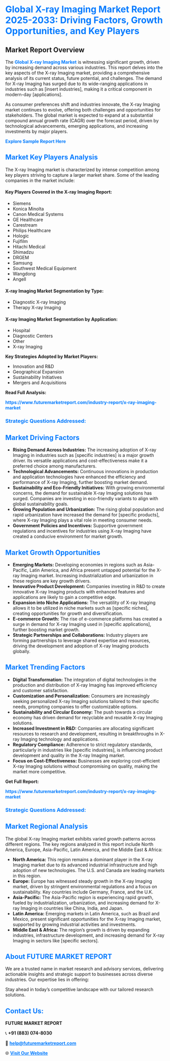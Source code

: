 <h1 style="color: #007BFF;">Global X-ray Imaging Market Report 2025-2033: Driving Factors, Growth Opportunities, and Key Players</h1>

<section id="overview">
<h2>Market Report Overview</h2>
<p>The <a href="https://www.futuremarketreport.com/industry-report/x-ray-imaging-market" style="color: #007BFF; text-decoration: none;"><strong>Global X-ray Imaging Market</strong></a> is witnessing significant growth, driven by increasing demand across various industries. This report delves into the key aspects of the X-ray Imaging market, providing a comprehensive analysis of its current status, future potential, and challenges. The demand for X-ray Imaging has surged due to its wide-ranging applications in industries such as [insert industries], making it a critical component in modern-day [applications].</p>
<p>As consumer preferences shift and industries innovate, the X-ray Imaging market continues to evolve, offering both challenges and opportunities for stakeholders. The global market is expected to expand at a substantial compound annual growth rate (CAGR) over the forecast period, driven by technological advancements, emerging applications, and increasing investments by major players.</p>
</section>

<section id="overview">
<p><a href="https://www.futuremarketreport.com/request-sample/reportId=124864" style="color: #007BFF; text-decoration: none;"><strong>Explore Sample Report Here</strong></a></p>
</section>

<section id="key-players">
<h2 style="color: #007BFF;">Market Key Players Analysis</h2>
<p>The X-ray Imaging market is characterized by intense competition among key players striving to capture a larger market share. Some of the leading companies in the market include:</p>
<h4>Key Players Covered in the X-ray Imaging Report:</h4>
<ul><li>Siemens</li><li>Konica Minolta</li><li>Canon Medical Systems</li><li>GE Healthcare</li><li>Carestream</li><li>Philips Healthcare</li><li>Hologic</li><li>Fujifilm</li><li>Hitachi Medical</li><li>Shimadzu</li><li>DRGEM</li><li>Samsung</li><li>Southwest Medical Equipment</li><li>Wangdong</li><li>Angell</li></ul>
<h4>X-ray Imaging Market Segmentation by Type:</h4>
<ul><li>Diagnostic X-ray Imaging</li><li>Therapy X-ray Imaging</li></ul>

<h4>X-ray Imaging Market Segmentation by Application:</h4>
<ul><li>Hospital</li><li>Diagnostic Centers</li><li>Other</li><li>X-ray Imaging</li></ul>
<p><strong>Key Strategies Adopted by Market Players:</strong></p>
<ul>
<li>Innovation and R&D</li>
<li>Geographical Expansion</li>
<li>Sustainability Initiatives</li>
<li>Mergers and Acquisitions</li>
</ul>
</section>

<section>
<p><strong>Read Full Analysis: </strong></p><a href="https://www.futuremarketreport.com/industry-report/x-ray-imaging-market" style="color: #007BFF; text-decoration: none;"><strong>https://www.futuremarketreport.com/industry-report/x-ray-imaging-market</strong></a>
<h3 style="color: #007BFF;">Strategic Questions Addressed:</h3>
</section>

<section id="driving-factors">
<h2 style="color: #007BFF;">Market Driving Factors</h2>
<ul>
<li><strong>Rising Demand Across Industries:</strong> The increasing adoption of X-ray Imaging in industries such as [specific industries] is a major growth driver. Its versatile applications and cost-effectiveness make it a preferred choice among manufacturers.</li>
<li><strong>Technological Advancements:</strong> Continuous innovations in production and application technologies have enhanced the efficiency and performance of X-ray Imaging, further boosting market demand.</li>
<li><strong>Sustainability and Eco-Friendly Initiatives:</strong> With growing environmental concerns, the demand for sustainable X-ray Imaging solutions has surged. Companies are investing in eco-friendly variants to align with global sustainability goals.</li>
<li><strong>Growing Population and Urbanization:</strong> The rising global population and rapid urbanization have increased the demand for [specific products], where X-ray Imaging plays a vital role in meeting consumer needs.</li>
<li><strong>Government Policies and Incentives:</strong> Supportive government regulations and incentives for industries using X-ray Imaging have created a conducive environment for market growth.</li>
</ul>
</section>

<section id="growth-opportunities">
<h2 style="color: #007BFF;">Market Growth Opportunities</h2>
<ul>
<li><strong>Emerging Markets:</strong> Developing economies in regions such as Asia-Pacific, Latin America, and Africa present untapped potential for the X-ray Imaging market. Increasing industrialization and urbanization in these regions are key growth drivers.</li>
<li><strong>Innovative Product Development:</strong> Companies investing in R&D to create innovative X-ray Imaging products with enhanced features and applications are likely to gain a competitive edge.</li>
<li><strong>Expansion into Niche Applications:</strong> The versatility of X-ray Imaging allows it to be utilized in niche markets such as [specific niches], creating opportunities for growth and diversification.</li>
<li><strong>E-commerce Growth:</strong> The rise of e-commerce platforms has created a surge in demand for X-ray Imaging used in [specific applications], further boosting market growth.</li>
<li><strong>Strategic Partnerships and Collaborations:</strong> Industry players are forming partnerships to leverage shared expertise and resources, driving the development and adoption of X-ray Imaging products globally.</li>
</ul>
</section>

<section id="trending-factors">
<h2 style="color: #007BFF;">Market Trending Factors</h2>
<ul>
<li><strong>Digital Transformation:</strong> The integration of digital technologies in the production and distribution of X-ray Imaging has improved efficiency and customer satisfaction.</li>
<li><strong>Customization and Personalization:</strong> Consumers are increasingly seeking personalized X-ray Imaging solutions tailored to their specific needs, prompting companies to offer customizable options.</li>
<li><strong>Sustainability and Circular Economy:</strong> The push towards a circular economy has driven demand for recyclable and reusable X-ray Imaging solutions.</li>
<li><strong>Increased Investment in R&D:</strong> Companies are allocating significant resources to research and development, resulting in breakthroughs in X-ray Imaging technology and applications.</li>
<li><strong>Regulatory Compliance:</strong> Adherence to strict regulatory standards, particularly in industries like [specific industries], is influencing product development and quality in the X-ray Imaging market.</li>
<li><strong>Focus on Cost-Effectiveness:</strong> Businesses are exploring cost-efficient X-ray Imaging solutions without compromising on quality, making the market more competitive.</li>
</ul>
</section>

<section>
<p><strong>Get Full Report: </strong></p><a href="https://www.futuremarketreport.com/industry-report/x-ray-imaging-market" style="color: #007BFF; text-decoration: none;"><strong>https://www.futuremarketreport.com/industry-report/x-ray-imaging-market</strong></a>
<h3 style="color: #007BFF;">Strategic Questions Addressed:</h3>
</section>


<section id="regional-analysis">
<h2 style="color: #007BFF;">Market Regional Analysis</h2>
<p>The global X-ray Imaging market exhibits varied growth patterns across different regions. The key regions analyzed in this report include North America, Europe, Asia-Pacific, Latin America, and the Middle East & Africa:</p>
<ul>
<li><strong>North America:</strong> This region remains a dominant player in the X-ray Imaging market due to its advanced industrial infrastructure and high adoption of new technologies. The U.S. and Canada are leading markets in this region.</li>
<li><strong>Europe:</strong> Europe has witnessed steady growth in the X-ray Imaging market, driven by stringent environmental regulations and a focus on sustainability. Key countries include Germany, France, and the U.K.</li>
<li><strong>Asia-Pacific:</strong> The Asia-Pacific region is experiencing rapid growth, fueled by industrialization, urbanization, and increasing demand for X-ray Imaging in countries like China, India, and Japan.</li>
<li><strong>Latin America:</strong> Emerging markets in Latin America, such as Brazil and Mexico, present significant opportunities for the X-ray Imaging market, supported by growing industrial activities and investments.</li>
<li><strong>Middle East & Africa:</strong> The region’s growth is driven by expanding industries, infrastructure development, and increasing demand for X-ray Imaging in sectors like [specific sectors].</li>
</ul>
</section>

<footer>
<h2 style="color: #007BFF;">About FUTURE MARKET REPORT</h2>
<p>We are a trusted name in market research and advisory services, delivering actionable insights and strategic support to businesses across diverse industries. Our expertise lies in offering:</p>

<p>Stay ahead in today’s competitive landscape with our tailored research solutions.</p>

<h2 style="color: #007BFF;">Contact Us:</h2>
<p><strong>FUTURE MARKET REPORT</strong></p>
<p>📞 <strong>+91 (883) 074-8030</strong></p>
<p>📧 <strong><a href="mailto:help@futuremarketreport.com" style="color: #007BFF;">help@futuremarketreport.com</a></strong></p>
<p>🌐 <strong><a href="https://www.futuremarketreport.com/" style="color: #007BFF;">Visit Our Website</a></strong></p>
</footer>
